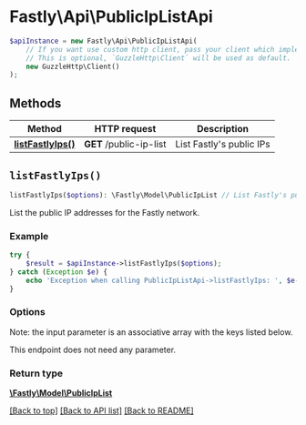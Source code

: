 # Fastly\Api\PublicIpListApi


```php
$apiInstance = new Fastly\Api\PublicIpListApi(
    // If you want use custom http client, pass your client which implements `GuzzleHttp\ClientInterface`.
    // This is optional, `GuzzleHttp\Client` will be used as default.
    new GuzzleHttp\Client()
);
```

## Methods

Method | HTTP request | Description
------------- | ------------- | -------------
[**listFastlyIps()**](PublicIpListApi.md#listFastlyIps) | **GET** /public-ip-list | List Fastly&#39;s public IPs


## `listFastlyIps()`

```php
listFastlyIps($options): \Fastly\Model\PublicIpList // List Fastly's public IPs
```

List the public IP addresses for the Fastly network.

### Example
```php
try {
    $result = $apiInstance->listFastlyIps($options);
} catch (Exception $e) {
    echo 'Exception when calling PublicIpListApi->listFastlyIps: ', $e->getMessage(), PHP_EOL;
}
```

### Options

Note: the input parameter is an associative array with the keys listed below.

This endpoint does not need any parameter.

### Return type

[**\Fastly\Model\PublicIpList**](../Model/PublicIpList.md)

[[Back to top]](#) [[Back to API list]](../../README.md#endpoints)
[[Back to README]](../../README.md)
